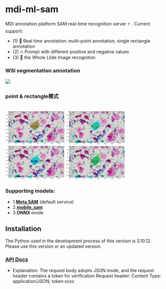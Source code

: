 # mdi-ml-sam
MDI annotation platform SAM real-time recognition server ⚡ .
Current support:
- (1) 🌟 Real time annotation: multi-point annotation, single rectangle annotation
- (2) 🔥 Prompt with different positive and negative values
- (3) 🐬 the Whole Llide Image recognition

### WSI segmentation annotation
<img src="./docs/wsi_segmentation.gif" width="75%"/>

### point & rectangle模式
<p float="left">
  <br>
  <img src="./docs/demo_point1.jpg" width="37.25%" />
  <img src="./docs/demo_point2.jpg" width="37.25%" />
  <br>
  <img src="./docs/demo_rectangle1.jpg" width="37.25%" /> <img src="./docs/demo_rectangle2.jpg" width="37.25%" />
</p>

### Supporting models:
  - 1.**[Meta SAM](https://github.com/facebookresearch/segment-anything)** (default service)
  - 2.**[mobile_sam](https://github.com/ChaoningZhang/MobileSAM)**
  - 3.**ONNX** mode
## Installation
The Python used in the development process of this version is 3.10.12. Please use this version or an updated version.
### [API Docs](./docs/接口文档.md)
+ Explanation: The request body adopts JSON mode, and the request header contains a token for verification
Request header: Content Type: application/JSON; token:xxxx
